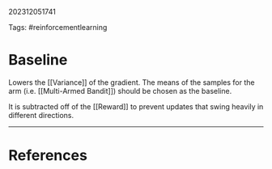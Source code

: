 202312051741

Tags: #reinforcementlearning 

# Baseline
Lowers the [[Variance]] of the gradient.  The means of the samples for the arm (i.e. [[Multi-Armed Bandit]]) should be chosen as the baseline.

It is subtracted off of the [[Reward]] to prevent updates that swing heavily in different directions.

---
# References
